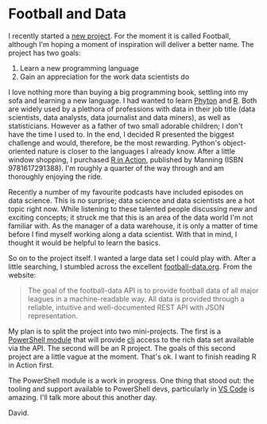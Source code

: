 # Football and Data

I recently started a [new project](https://github.com/David-Rushton/Football).  For the moment it is called Football, although I'm hoping a moment of inspiration will deliver a better name.  The project has two goals:

1. Learn a new programming language
1. Gain an appreciation for the work data scientists do

I love nothing more than buying a big programming book, settling into my sofa and learning a new language.  I had wanted to learn [Phyton](https://en.wikipedia.org/wiki/Python_(programming_language)) and [R](https://en.wikipedia.org/wiki/R_(programming_language)).  Both are widely used by a plethora of professions with data in their job title (data scientists, data analysts, data journalist and data miners), as well as statisticians.  However as a father of two small adorable children; I don't have the time I used to.  In the end, I decided R presented the biggest challenge and would, therefore, be the most rewarding.  Python's object-oriented nature is closer to the languages I already know.  After a little window shopping, I purchased [R in Action](https://www.manning.com/books/r-in-action-second-edition), published by Manning (ISBN 9781617291388).  I'm roughly a quarter of the way through and am thoroughly enjoying the ride.

Recently a number of my favourite podcasts have included episodes on data science.  This is no surprise; data science and data scientists are a hot topic right now.  While listening to these talented people discussing new and exciting concepts; it struck me that this is an area of the data world I'm not familiar with.  As the manager of a data warehouse, it is only a  matter of time before I find myself working along a data scientist.  With that in mind, I thought it would be helpful to learn the basics.

So on to the project itself.  I wanted a large data set I could play with.  After a little searching, I stumbled across the excellent [football-data.org](https://www.football-data.org/).  From the website:

> The goal of the football-data API is to provide football data of all major leagues in a machine-readable way.
> All data is provided through a reliable, intuitive and well-documented REST API with JSON representation.

My plan is to split the project into two mini-projects.  The first is a [PowerShell module](https://docs.microsoft.com/en-us/powershell/module/microsoft.powershell.core/about/about_modules?view=powershell-6) that will provide [cli](https://en.wikipedia.org/wiki/Command-line_interface) access to the rich data set available via the API.  The second will be an R project.  The goals of this second project are a little vague at the moment.  That's ok.  I want to finish reading R in Action first.

The PowerShell module is a work in progress.  One thing that stood out: the tooling and support available to PowerShell devs, particularly in [VS Code](https://code.visualstudio.com/docs/languages/powershell) is amazing.  I'll talk more about this another day. 

David.
